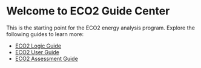 # Welcome to ECO2 Guide Center

This is the starting point for the ECO2 energy analysis program.
Explore the following guides to learn more:

- [ECO2 Logic Guide](ECO2_Logic_Guide/index.md)
- [ECO2 User Guide](ECO2_User_Guide/index.md)
- [ECO2 Assessment Guide](ECO2_Assessment_Guide/index.md)
